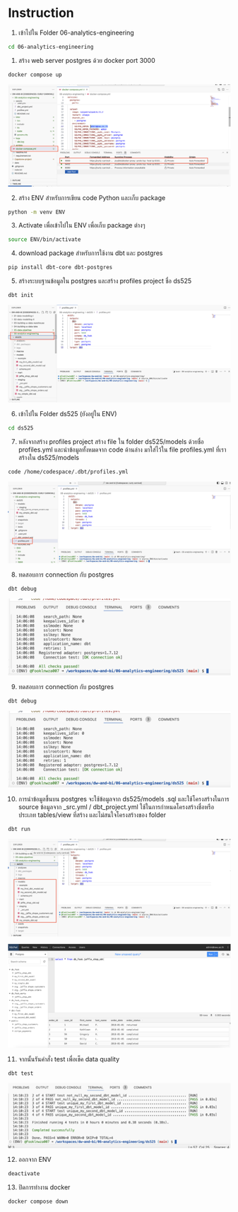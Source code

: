 # Instruction

1. เข้าไปใน Folder 06-analytics-engineering
```sh
cd 06-analytics-engineering
```
1. สร้าง web server postgres ด้วย docker port 3000
```sh
docker compose up
```

![alt text](image-7.png)

2. สร้าง ENV สำหรับการเขียน code Python และเก็บ package
```sh
python -m venv ENV
```
3. Activate เพื่อเข้าไปใน ENV เพื่อเก็บ package ต่างๆ
```sh
source ENV/bin/activate
```
4. download package สำหรับการใช้งาน dbt และ postgres
```sh
pip install dbt-core dbt-postgres
```
5. สร้างระบบฐานข้อมูลใน postgres และสร้าง profiles project ชื่อ ds525
```sh
dbt init
```
![alt text](image-5.png)


6. เข้าไปใน Folder ds525 (ยังอยู่ใน ENV)
```sh
cd ds525
```
7. หลังจากสร้าง profiles project สร้าง file ใน folder ds525/models ด้วยชื่อ profiles.yml
และนำข้อมูลทั้งหมดจาก code ด้านล่าง มาใส่ไว้ใน file profiles.yml ที่เราสร้างใน ds525/models 
```sh
code /home/codespace/.dbt/profiles.yml
```

![alt text](image-6.png)

8. ทดสอบการ connection กับ postgres
```sh
dbt debug
```

![alt text](image.png)

9. ทดสอบการ connection กับ postgres
```sh
dbt debug
```
![alt text](image-1.png)

10. การนำข้อมูลขึ้นบน postgres จะใช้ข้อมูลจาก ds525/models .sql และใช้โครงสร้างในการ source ข้อมูลจาก _src.yml /
dbt_project.yml ใช้ในการกำหนดโครงสร้างชื่อหรือประเภท tables/view ที่สร้าง และไม่สนใจโครงสร้างของ folder
```sh
dbt run
```

![alt text](image-3.png)

![alt text](image-2.png)


11. จากนั้นรันคำสั่ง test เพื่อเช็ค data quality
```sh
dbt test
```

![alt text](image-4.png)

12. ออกจาก ENV
```sh
deactivate
```
13. ปิดการทำงาน docker
```sh
docker compose down
```
